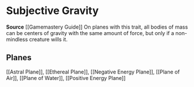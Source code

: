 ﻿---
id: '290'
name: Subjective Gravity
rarity: Common
source: '[[DATABASE/source/Gamemastery Guide|Gamemastery Guide]]'
trait:
- Subjective Gravity
type: Trait

---
# Subjective Gravity

**Source** [[Gamemastery Guide]]
On planes with this trait, all bodies of mass can be centers of gravity with the same amount of force, but only if a non-mindless creature wills it.

## Planes

[[Astral Plane]], [[Ethereal Plane]], [[Negative Energy Plane]], [[Plane of Air]], [[Plane of Water]], [[Positive Energy Plane]]